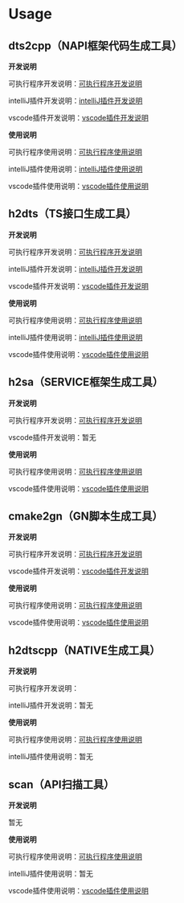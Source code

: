 # Usage

## dts2cpp（NAPI框架代码生成工具）

**开发说明**

可执行程序开发说明：[可执行程序开发说明](https://gitee.com/openharmony/napi_generator/blob/master/src/cli/dts2cpp/docs/guide/DEVELOP_ZH.md)

intelliJ插件开发说明：[intelliJ插件开发说明](https://gitee.com/openharmony/napi_generator/blob/master/src/intellij_plugin/dts2cpp/napi_IntelliJ_plugin/docs/guide/DEVELOP_zh.md)

vscode插件开发说明：[vscode插件开发说明](https://gitee.com/openharmony/napi_generator/blob/master/src/vscode_plugin/dts2cpp/napi_vs_plugin/docs/guide/DEVELOP_ZH.md)

**使用说明**

可执行程序使用说明：[可执行程序使用说明](https://gitee.com/openharmony/napi_generator/blob/master/src/cli/dts2cpp/docs/usage/dts2cpp_INSTRUCTION_ZH.md)

intelliJ插件使用说明：[intelliJ插件使用说明](https://gitee.com/openharmony/napi_generator/blob/master/src/intellij_plugin/dts2cpp/napi_IntelliJ_plugin/docs/usage/INSTRUCTION_ZH.md)

vscode插件使用说明：[vscode插件使用说明](https://gitee.com/openharmony/napi_generator/blob/master/src/vscode_plugin/dts2cpp/napi_vs_plugin/docs/usage/INSTRUCTION_ZH.md)

## h2dts（TS接口生成工具）

**开发说明**

可执行程序开发说明：[可执行程序开发说明](https://gitee.com/openharmony/napi_generator/blob/master/src/cli/h2dts/docs/guide/DEVELOP_ZH.md)

intelliJ插件开发说明：[intelliJ插件开发说明](https://gitee.com/openharmony/napi_generator/blob/master/src/intellij_plugin/h2dts/ts_IntelliJ_plugin/docs/guide/DEVELOP_zh.md)

vscode插件开发说明：[vscode插件开发说明](https://gitee.com/openharmony/napi_generator/blob/master/src/vscode_plugin/h2dts/ts_vs_plugin/docs/guide/DEVELOP_zh.md)

**使用说明**

可执行程序使用说明：[可执行程序使用说明](https://gitee.com/openharmony/napi_generator/blob/master/src/cli/h2dts/docs/usage/INSTRUCTION_ZH.md)

intelliJ插件使用说明：[intelliJ插件使用说明](https://gitee.com/openharmony/napi_generator/blob/master/src/intellij_plugin/h2dts/ts_IntelliJ_plugin/docs/usage/INSTRUCTION_ZH.md)

vscode插件使用说明：[vscode插件使用说明](https://gitee.com/openharmony/napi_generator/blob/master/src/vscode_plugin/h2dts/ts_vs_plugin/docs/usage/INSTRUCTION_ZH.md)

## h2sa（SERVICE框架生成工具）

**开发说明**

可执行程序开发说明：[可执行程序开发说明](https://gitee.com/openharmony/napi_generator/blob/master/src/cli/h2sa/docs/guide/DEVELOP_ZH.md)

vscode插件开发说明：暂无

**使用说明**

可执行程序使用说明：[可执行程序使用说明](https://gitee.com/openharmony/napi_generator/blob/master/src/cli/h2sa/docs/usage/h2sa_INSTRUCTION_ZH.md)

vscode插件使用说明：[vscode插件使用说明](https://gitee.com/openharmony/napi_generator/blob/master/src/vscode_plugin/h2sa/service_vs_plugin/docs/usage/INSTRUCTION_ZH.md)

## cmake2gn（GN脚本生成工具）

**开发说明**

可执行程序开发说明：[可执行程序开发说明](https://gitee.com/openharmony/napi_generator/blob/master/src/cli/cmake2gn/docs/guide/DEVELOP_ZH.md)

vscode插件开发说明：[vscode插件开发说明](https://gitee.com/openharmony/napi_generator/blob/master/src/vscode_plugin/cmake2gn/gn_vs_plugin/docs/guide/DEVELOP_zh.md)

**使用说明**

可执行程序使用说明：[可执行程序使用说明](https://gitee.com/openharmony/napi_generator/blob/master/src/cli/cmake2gn/docs/usage/INSTRUCTION_ZH.md)

vscode插件使用说明：[vscode插件使用说明](https://gitee.com/openharmony/napi_generator/blob/master/src/vscode_plugin/cmake2gn/gn_vs_plugin/docs/usage/INSTRUCTION_ZH.md)

## h2dtscpp（NATIVE生成工具）

**开发说明**

可执行程序开发说明：[]()

intelliJ插件开发说明：暂无

**使用说明**

可执行程序使用说明：[可执行程序使用说明](https://gitee.com/openharmony/napi_generator/blob/master/src/cli/h2dtscpp/docs/usage/INSTRUCTION_ZH.md)

intelliJ插件使用说明：暂无

## scan（API扫描工具）

**开发说明** 

暂无

**使用说明**

可执行程序使用说明：[可执行程序使用说明](https://gitee.com/openharmony/napi_generator/blob/master/src/tool/api/docs/INSTRUCTION_ZH.md)

intelliJ插件使用说明：暂无

vscode插件使用说明：[vscode插件使用说明](https://gitee.com/openharmony/napi_generator/blob/master/src/tool/api/api_scan_vs_plugin/docs/INSTRUCTION_ZH.md)
